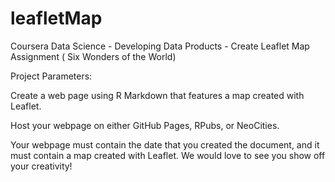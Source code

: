 # leafletMap
Coursera Data Science - Developing Data Products - Create Leaflet Map Assignment ( Six Wonders of the World)

Project Parameters: 

Create a web page using R Markdown that features a map created with Leaflet.

Host your webpage on either GitHub Pages, RPubs, or NeoCities.

Your webpage must contain the date that you created the document, and it must contain a map created with Leaflet. We would love to see you show off your creativity!
